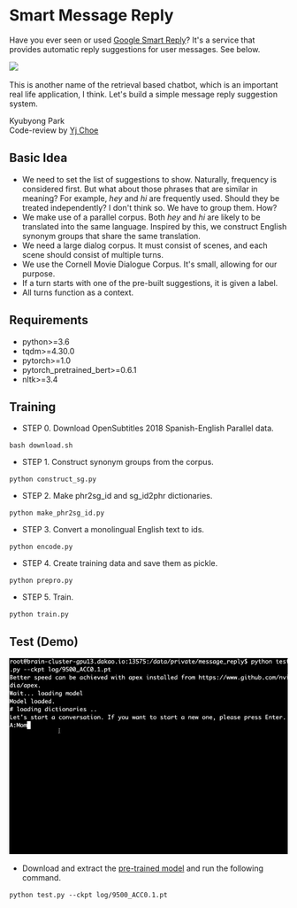 # Smart Message Reply

Have you ever seen or used [Google Smart Reply](https://firebase.google.com/docs/ml-kit/generate-smart-replies)? It's a service that provides automatic reply suggestions for user messages. See below.

<img src="https://www.androidpolice.com/wp-content/uploads/2018/06/Screenshot_20180605-110446-1.png" height=700>

This is another name of the retrieval based chatbot, which is an important real life application, I think.
Let's build a simple message reply suggestion system.

Kyubyong Park <br>
Code-review by [Yj Choe](https://github.com/yjchoe)

## Basic Idea
* We need to set the list of suggestions to show. Naturally, frequency is considered first. But what about those phrases that are similar in meaning? For example, <i>hey</i> and <i>hi</i> are frequently used. Should they be treated independently? I don't think so. We have to group them. How?
* We make use of a parallel corpus. Both <i>hey</i> and <i>hi</i> are likely to be translated into the same language. Inspired by this, we construct English synonym groups that share the same translation.
* We need a large dialog corpus. It must consist of scenes, and each scene should consist of multiple turns.
* We use the Cornell Movie Dialogue Corpus. It's small, allowing for our purpose.
* If a turn starts with one of the pre-built suggestions, it is given a label.
* All turns function as a context.


## Requirements
* python>=3.6
* tqdm>=4.30.0
* pytorch>=1.0
* pytorch_pretrained_bert>=0.6.1
* nltk>=3.4

## Training
* STEP 0. Download OpenSubtitles 2018 Spanish-English Parallel data.
```
bash download.sh
```

* STEP 1. Construct synonym groups from the corpus.
```
python construct_sg.py
```
* STEP 2. Make phr2sg_id and sg_id2phr dictionaries.
```
python make_phr2sg_id.py
```
* STEP 3. Convert a monolingual English text to ids.
```
python encode.py
```
* STEP 4. Create training data and save them as pickle.
```
python prepro.py
```
* STEP 5. Train.
```
python train.py
```

## Test (Demo)

<img src="demo.gif">

* Download and extract the [pre-trained model](https://www.dropbox.com/s/fqomn5flbwlvndc/log.tar.gz?dl=0) and run the following command.
```
python test.py --ckpt log/9500_ACC0.1.pt
```

